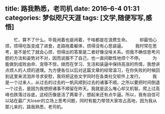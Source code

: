 title: 路我熟悉，老司机 
date: 2016–6-4 01:31
categories: 梦似咫尺天涯
tags: [文学,随便写写,感悟]
---
　　忙，算不了什么。毕竟闲着也是闲着，干啥都是在浪费生命。
　　却最怕心烦，烦得吃饭变成了进食，走路拖着躯体，烦得没有心思装逼。
　　我时常在思考，是不是忙了就会心烦，但得出的答案是二者好像没啥关系。但我不确信思考问题的方法和姿势对不对，因而说服不了自己，也一直间歇性地烦个不停。
　　为能做到成败由命、宠辱不惊，继而在学习、生活和装逼中保持高涨的热情，我想讲点烦人的人烦的道理。为方便各位以后对这篇文章的经常温习，在你失败的时候回到这里来流泪并寻求安慰，我将把这些文字同时在各类社交软件上发行。
　　我是一个过来人，从过去的过去的一帆风顺到过去的诸事不顺。之所以要把时间倒退一个过去，是因为我想把诸事不顺留在昨天。我就是这么唯心却又机智。爬上过高峰也跌落过谷底，这经历像是活了两辈子，想起来还有点牛逼。所以，我有自信可以站在最广大loser的立场上思考问题，同时有能力带领大家攻占高地，因为我从那儿来的，路我熟悉，老司机。
